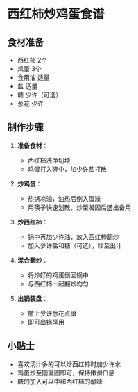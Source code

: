# 西红柿炒鸡蛋食谱

## 食材准备
- 西红柿 2个  
- 鸡蛋 3个  
- 食用油 适量  
- 盐 适量  
- 糖 少许（可选）  
- 葱花 少许  

## 制作步骤
1. **准备食材**：  
   - 西红柿洗净切块  
   - 鸡蛋打入碗中，加少许盐打散  

2. **炒鸡蛋**：  
   - 热锅凉油，油热后倒入蛋液  
   - 用筷子快速划散，炒至凝固后盛出备用  

3. **炒西红柿**：  
   - 锅中再加少许油，放入西红柿翻炒  
   - 加入少许盐和糖（可选），炒至出汁  

4. **混合翻炒**：  
   - 将炒好的鸡蛋倒回锅中  
   - 与西红柿一起翻炒均匀  

5. **出锅装盘**：  
   - 撒上少许葱花点缀  
   - 即可出锅享用  

## 小贴士
- 喜欢汤汁多的可以炒西红柿时加少许水  
- 鸡蛋炒至刚凝固即可，保持嫩滑口感  
- 糖的加入可以中和西红柿的酸味
